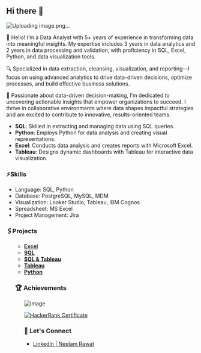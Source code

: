 ## Hi there 👋
![Uploading image.png…]()


👋 Hello! I’m a Data Analyst with 5+ years of experience in transforming data into meaningful insights. My expertise includes 3 years in data analytics and 2 years in data processing and validation, with proficiency in SQL, Excel, Python, and data visualization tools.

🔍 Specialized in data extraction, cleansing, visualization, and reporting—I focus on using advanced analytics to drive data-driven decisions, optimize processes, and build effective business solutions.

🚀 Passionate about data-driven decision-making, I’m dedicated to uncovering actionable insights that empower organizations to succeed. I thrive in collaborative environments where data shapes impactful strategies and am excited to contribute to innovative, results-oriented teams.

- **SQL**: Skilled in extracting and managing data using SQL queries.
- **Python**: Employs Python for data analysis and creating visual representations.
- **Excel**: Conducts data analysis and creates reports with Microsoft Excel.
- **Tableau**: Designs dynamic dashboards with Tableau for interactive data visualization.


<h3>⚡Skills</h3>
<ul>
  <li>Language: SQL, Python</li>
  <li>Database: PostgreSQL, MySQL, MDM</li>
  <li>Visualization: Looker Studio, Tableau, IBM Cognos</li>
  <li>Spreadsheet: MS Excel</li>
  <li>Project Management: Jira</li>
</ul>

<h3>🖇️Projects</h3>
<ul>

- [**Excel**](https://github.com/neelamrawat9718/Coffee-sales-project-using-Excel)
- [**SQL**](https://github.com/neelamrawat9718/Understanding-customer-behavior-and-preference--by-using-MySQL)
- [**SQL & Tableau**](https://github.com/neelamrawat9718/Bank-Loan-Analysis---using-SQL-and-Tableau)
- [**Tableau**](https://github.com/neelamrawat9718/Sales-and-Customer-Dashboard-Tableau)
- [**Python**](https://github.com/neelamrawat9718/App-Reviews-Sentiment-Analysis-Python-Project)
  

<h3>🏆 Achievements</h3>
<ul>

![image](https://github.com/user-attachments/assets/4e6e7aea-5b77-451d-bb29-840154eca9d9)


[![HackerRank Certificate](https://github.com/user-attachments/assets/62d9e759-93db-4aaf-8eef-25284984921c)](https://www.hackerrank.com/certificates/2f766be4d5af)




<h3>🤝 Let's Connect</h3>
<ul>
  
<li><a href="https://www.linkedin.com/in/neelam-rawat-3a365a19b/">Linkedln | Neelam Rawat</a><br></li>
</ul>



  




<!--
**neelamrawat9718/neelamrawat9718** is a ✨ _special_ ✨ repository because its `README.md` (this file) appears on your GitHub profile.

Here are some ideas to get you started:

- 🔭 I’m currently working on ...
- 🌱 I’m currently learning ...
- 👯 I’m looking to collaborate on ...
- 🤔 I’m looking for help with ...
- 💬 Ask me about ...
- 📫 How to reach me: ...
- 😄 Pronouns: ...
- ⚡ Fun fact: ...
-->
